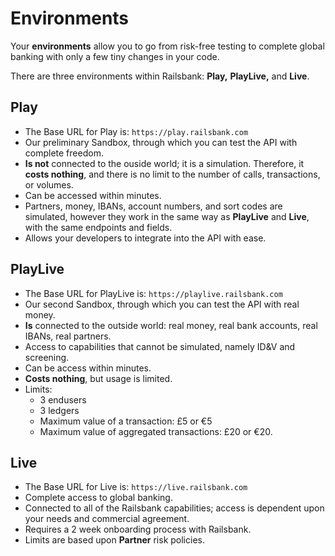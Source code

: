 # Environments

Your **environments** allow you to go from risk-free testing to complete global banking with only a few tiny changes in your code.

There are three environments within Railsbank: **Play,** **PlayLive,** and **Live**.

## **Play**

  - The Base URL for Play is: `https://play.railsbank.com`
  - Our preliminary Sandbox, through which you can test the API with complete freedom.
  - **Is not** connected to the ouside world; it is a simulation. Therefore, it **costs nothing**, and there is no limit to the number of calls, transactions, or volumes.  
  -  Can be accessed within minutes.
  - Partners, money, IBANs, account numbers, and sort codes are simulated, however they work in the same way as **PlayLive** and **Live**, with the same endpoints and fields.
  - Allows your developers to integrate into the API with ease.


## **PlayLive**

  - The Base URL for PlayLive is: `https://playlive.railsbank.com`
  - Our second Sandbox, through which you can test the API with real money.
  - **Is** connected to the outside world: real money, real bank accounts, real IBANs, real partners.
  - Access to capabilities that cannot be simulated, namely ID&V and screening.
  - Can be access within minutes.
  - **Costs nothing**, but usage is limited.
  - Limits:
    - 3 endusers
    - 3 ledgers
    - Maximum value of a transaction: £5 or €5
    - Maximum value of aggregated transactions: £20 or €20.

## **Live**

  - The Base URL for Live is: `https://live.railsbank.com`
  - Complete access to global banking.
  - Connected to all of the Railsbank capabilities; access is dependent upon your needs and commercial agreement.
  - Requires a 2 week onboarding process with Railsbank.
  - Limits are based upon **Partner** risk policies.
